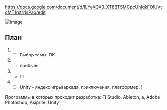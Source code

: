 https://docs.google.com/document/d/1LYeXQX3_XT8BTSMCpcUhIqkFOlUVtoMT1rstrrlsPao/edit

![image](https://github.com/Kulikov205/Diplom/assets/97594290/135b5c6c-8572-476f-9ed0-2417604069ff)

План
---
1. -[ ] Выбор темы: ПК
2. -[ ] прибыль
3. -[ ] 
4. -[ ] Unity - яндекс игры(аркада, приключения, платформер, )

Программы в которых проходит разработка:
Fl Studio, Ableton, a, Adobe Photoshop, Asiprite, Unity
